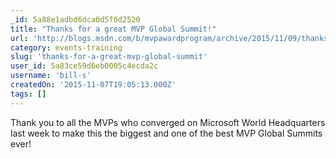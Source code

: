 ```yaml
---
_id: 5a88e1adbd6dca0d5f0d2520
title: "Thanks for a great MVP Global Summit!"
url: 'http://blogs.msdn.com/b/mvpawardprogram/archive/2015/11/09/thanks-for-a-great-mvp-global-summit.aspx'
category: events-training
slug: 'thanks-for-a-great-mvp-global-summit'
user_id: 5a83ce59d6eb0005c4ecda2c
username: 'bill-s'
createdOn: '2015-11-07T19:05:13.000Z'
tags: []
---
```


Thank you to all the MVPs who converged on Microsoft World Headquarters last week to make this the biggest and one of the best MVP Global Summits ever!
